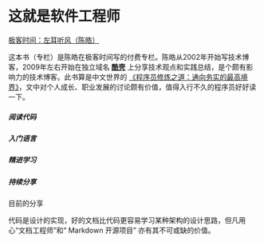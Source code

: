 # 这就是软件工程师




[极客时间：左耳听风（陈皓）](https://time.geekbang.org/column/intro/48)

这本书（专栏）是陈皓在极客时间写的付费专栏。陈皓从2002年开始写技术博客，2009年左右开始在独立域名 [**酷壳**](https://coolshell.cn/) 上分享技术观点和实践总结，是个颇有影响力的技术博客。此书算是中文世界的 [《程序员修炼之道：通向务实的最高境界》](https://book.douban.com/subject/35006892/)，文中对个人成长、职业发展的讨论颇有价值，值得入行不久的程序员好好读一下。


##### 阅读代码

##### 入门语言

##### 精进学习

##### 持续分享

目前的分享

代码是设计的实现，好的文档比代码更容易学习某种架构的设计思路，但凡用心“文档工程师”和“ Markdown 开源项目” 亦有其不可或缺的价值。